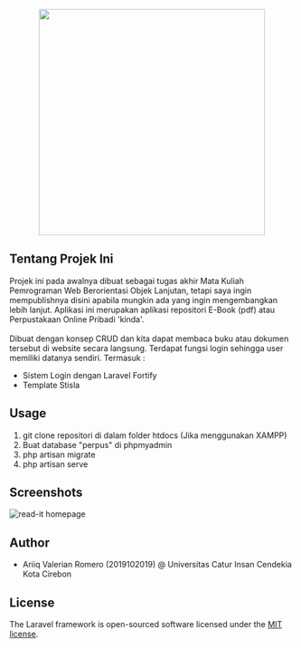 <p align="center"><a href="https://laravel.com" target="_blank"><img src="https://raw.githubusercontent.com/laravel/art/master/logo-lockup/5%20SVG/2%20CMYK/1%20Full%20Color/laravel-logolockup-cmyk-red.svg" width="400"></a></p>

## Tentang Projek Ini
Projek ini pada awalnya dibuat sebagai tugas akhir Mata Kuliah Pemrograman Web Berorientasi Objek Lanjutan, tetapi saya ingin mempublishnya disini apabila mungkin ada yang ingin mengembangkan lebih lanjut.
Aplikasi ini merupakan aplikasi repositori E-Book (pdf) atau Perpustakaan Online Pribadi 'kinda'.
<br/><br/>
Dibuat dengan konsep CRUD dan kita dapat membaca buku atau dokumen tersebut di website secara langsung. Terdapat fungsi login sehingga user memiliki datanya sendiri. Termasuk :
- Sistem Login dengan Laravel Fortify
- Template Stisla

## Usage
1. git clone repositori di dalam folder htdocs (Jika menggunakan XAMPP)
2. Buat database "perpus" di phpmyadmin
3. php artisan migrate
4. php artisan serve

## Screenshots
![read-it homepage](https://user-images.githubusercontent.com/74106164/127100558-d0a5eae9-8de5-44b4-b861-860c61b22f55.png)

## Author
- Ariiq Valerian Romero (2019102019) @ Universitas Catur Insan Cendekia Kota Cirebon

## License

The Laravel framework is open-sourced software licensed under the [MIT license](https://opensource.org/licenses/MIT).
